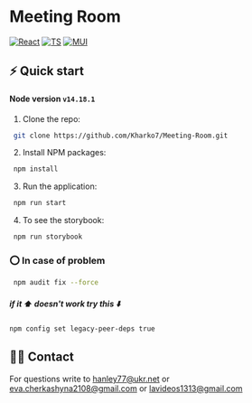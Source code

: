 # Meeting Room

[![React][react.js]][react-url]
[![TS][ts]][ts-url]
[![MUI][mui]][mui-url]

## ⚡️ Quick start

#### Node version `v14.18.1`

1. Clone the repo:

```sh
 git clone https://github.com/Kharko7/Meeting-Room.git
```

2. Install NPM packages:

```sh
 npm install
```

3.  Run the application:

```sh
 npm run start
```
4. To see the storybook:

```sh
 npm run storybook
```
### ⭕️ In case of problem

```sh
 npm audit fix --force
```

##### if it ⬆️ doesn't work try this ⬇️

```sh
npm config set legacy-peer-deps true
```



## 🤙🏼 Contact

For questions write to
hanley77@ukr.net or
eva.cherkashyna2108@gmail.com or
lavideos1313@gmail.com

[react.js]: https://img.shields.io/badge/React-20232A?style=for-the-badge&logo=react&logoColor=61DAFB
[react-url]: https://reactjs.org/
[mui]: https://img.shields.io/badge/mui-000000?style=for-the-badge&logo=mui&logoColor=white&color=007FFF
[mui-url]: https://mui.com/
[ts]: https://img.shields.io/badge/typeScript-000000?style=for-the-badge&logo=ts-node&logoColor=white&color=3178C6
[ts-url]: https://www.typescriptlang.org/
